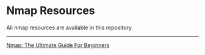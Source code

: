 # Nmap Resources
All nmap resources are available in this repository.

---

[Nmap: The Ultimate Guide For Beginners](https://lipsonthomas.com/nmap-for-beginners/)
